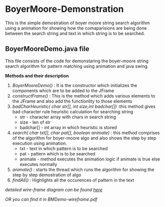 # BoyerMoore-Demonstration

   This is the simple demostration of boyer moore string search algorithm using a animation for showing how the comaparisions are being done between the search string and text in which string is to be searched.
   
   ## BoyerMooreDemo.java file
   This file consists of the code for demonstaring the boyer-moore string search algorithm for pattern matching using animation and java swing.
   
   **Methods and their description** 
   
   1. *BoyerMooreDemo()* : It is the constructor which initializes the components which are to be added to the JFrame
   2. *constructFrame()* : This is the method which adds various elements to the JFrame and also add the functionlity to those elements
   3. *badCharHeuristic( char str[], int size,int badchar[])* :this method gives bad character rule heuristic calculation for searching string
        - str - character array with chars in search string
        - size - len of str
        - badchar[] - int array in which heuristic is stored
   4. *search( char txt[],  char pat[], boolean animate)* : this method comprises of the algorithm for boyer-moore algo and also shows the step by step execution using animation.
        - txt - text in which pattern is to be searched
        - pat - pattern which is to be searched
        - animate - method executes the animation logic if animate is true else executes normally
   5. *animate()* : starts the thread which runs the algorithm for showing the step by step demostration of algo
   6. *findAll()* : Highlights all the occurences of pattern in the text
   
   *detailed wire-frame diagram can be found [here](https://wireframe.cc/pro/pp/0fd4d1aff231057)*
   
   *OR you can find it in BMDemo-wireframe.pdf*
